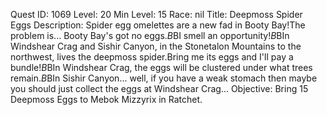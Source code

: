 Quest ID: 1069
Level: 20
Min Level: 15
Race: nil
Title: Deepmoss Spider Eggs
Description: Spider egg omelettes are a new fad in Booty Bay!The problem is... Booty Bay's got no eggs.$B$BI smell an opportunity!$B$BIn Windshear Crag and Sishir Canyon, in the Stonetalon Mountains to the northwest, lives the deepmoss spider.Bring me its eggs and I'll pay a bundle!$B$BIn Windshear Crag, the eggs will be clustered under what trees remain.$B$BIn Sishir Canyon... well, if you have a weak stomach then maybe you should just collect the eggs at Windshear Crag...
Objective: Bring 15 Deepmoss Eggs to Mebok Mizzyrix in Ratchet.
